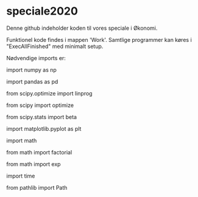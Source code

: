 # speciale2020

Denne github indeholder koden til vores speciale i Økonomi.

Funktionel kode findes i mappen 'Work'. Samtlige programmer kan køres i "ExecAllFinished" med minimalt setup.

Nødvendige imports er:

import numpy as np

import pandas as pd

from scipy.optimize import linprog

from scipy import optimize

from scipy.stats import beta

import matplotlib.pyplot as plt

import math

from math import factorial

from math import exp

import time

from pathlib import Path



